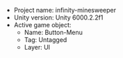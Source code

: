 <!-- UNITY CODE ASSIST INSTRUCTIONS START -->
- Project name: infinity-minesweeper
- Unity version: Unity 6000.2.2f1
- Active game object:
  - Name: Button-Menu
  - Tag: Untagged
  - Layer: UI
<!-- UNITY CODE ASSIST INSTRUCTIONS END -->